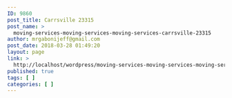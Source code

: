 ```yaml
---
ID: 9860
post_title: Carrsville 23315
post_name: >
  moving-services-moving-services-moving-services-carrsville-23315
author: mrgabonijeff@gmail.com
post_date: 2018-03-28 01:49:20
layout: page
link: >
  http://localhost/wordpress/moving-services-moving-services-moving-services-carrsville-23315/
published: true
tags: [ ]
categories: [ ]
---
```

